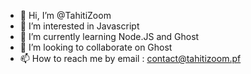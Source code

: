 - 👋 Hi, I’m @TahitiZoom
- 👀 I’m interested in Javascript
- 🌱 I’m currently learning Node.JS and Ghost
- 💞️ I’m looking to collaborate on Ghost
- 📫 How to reach me by email : contact@tahitizoom.pf

<!---
TahitiZoom/TahitiZoom is a ✨ special ✨ repository because its `README.md` (this file) appears on your GitHub profile.
You can click the Preview link to take a look at your changes.
--->
